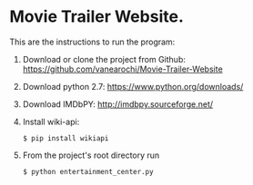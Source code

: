 # Movie Trailer Website.

This are the instructions to run the program:

1. Download or clone the project from Github:
https://github.com/vanearochi/Movie-Trailer-Website

2. Download python 2.7: 
https://www.python.org/downloads/

3. Download IMDbPY:
http://imdbpy.sourceforge.net/

4. Install wiki-api:

    ```
    $ pip install wikiapi
    ```

5. From the project's root directory run
   
   ```sh 
   $ python entertainment_center.py
   ```